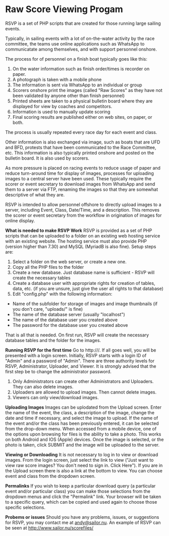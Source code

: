 # Raw Score Viewing Progam

RSVP is a set of PHP scripts that are created for those running large sailing events.

Typically, in sailing events with a lot of on-the-water activity by the race committee, the teams use online applications such as WhatsApp to communicatate among themselves, and with support personnel onshore.

The process for of personnel on a finish boat typically goes like this:
1. On the water information such as finish order/times is recorder on paper.
2. A photograph is taken with a mobile phone
3. The information is sent via WhatsApp to an individual or group
4. Scorers onshore print the images (called "Raw Scores" as they have not been validated by anyone other than finish personnel)
5. Printed sheets are taken to a physical bulletin board where they are displayed for view by coaches and competitors.
6. Information is used to manually update scoring
7. Final scoring results are published either on web sites, on paper, or both.

The process is usually repeated every race day for each event and class.

Other information is also exchanged via image, such as boats that are UFD and BFD, protests that have been communicated to the Race Committee, etc. This information is also typically printed onshore and posted on the bulletin board. It is also used by scorers.

As more pressure is placed on racing events to reduce usage of paper and reduce turn-around time for display of images, processes for uploading images to a central server have been used. These typically require the scorer or event secretary to download images from WhatsApp and send them to a server via FTP, renaming the images so that they are somewhat descriptive of what they are.

RSVP is intended to allow personnel offshore to directly upload images to a server, including Event, Class, Date/Time, and a description. This removes the scorer or event secretary from the workflow in origination of images for online display.

**What is needed to make RSVP Work**
RSVP is provided as a set of PHP scripts that can be uploaded to a folder on an existing web hosting service with an existing website. The hosting service must also provide PHP (version higher than 7.30) and MySQL (MyriadB is also fine). Setup steps are:

1. Select a folder on the web server, or create a new one.
2. Copy all the PHP files to the folder
3. Create a new database. Just database name is sufficient - RSVP will create the necessary tables
4. Create a database user with appropriate rights for creation of tables, data, etc. (if you are unsure, just give the user all rights to that database)
5. Edit "config.php" with the following information:
* Name of the subfolder for storage of images and image thumbnails (if you don't care, "uploads/" is fine)
* The name of the database server (usually "localhost")
* The name of the database user you created above
* The password for the database user you created above

That is all that is needed. On first run, RSVP will create the necessary database tables and the folder for the images.

**Running RSVP for the first time**
Go to http://<website root>/<RSVP folder>. If all goes well, you will be presented with a login screen. Initially, RSVP starts with a login ID of "Admin" and a password of "Admin". There are three authority levels for RSVP, Administrator, Uploader, and Viewer. It is strongly advised that the first step be to change the administrator password.
  1. Only Administrators can create other Administrators and Uploaders. They can also delete images.
  2. Uploaders are allowed to upload images. Then cannot delete images.
  3. Viewers can only view/download images.
  
**Uploading Images**
Images can be uplodated from the Upload screen. Enter the name of the event, the class, a description of the image, change the date and time if necessary, and select the image to upload. If the name of the event and/or the class has been previously entered, it can be selected from the drop-down menu. When accessed from a mobile device, one of the options upon browsing for files is the ability to take a photo. This works on both Android and IOS (Apple) devices. Once the image is selected, or the photo is taken, click SUBMIT and the image will be uploaded to the server.

**Viewing or Downloading**
It is not necessary to log in to view or download images. From the login screen, just select the link to view ("Just want to view raw score images? You don't need to sign in. Click Here"). If you are in the Upload screen there is also a link at the bottom to view. You can choose event and class from the dropdown screen. 

**Permalinks**
If you wish to keep a particular download query (a particular event and/or particular class) you can make those selections from the dropdown menus and click the "Permalink" link. Your browser will be taken to a specific query, which can be copied and used again to choose those specific selections.
  
**Probems or issues**
Should you have any problems, issues, or suggestions for RSVP, you may contact me at andy@sailor.nu. An example of RSVP can be seen at http://www.sailor.nu/scorefiles/
